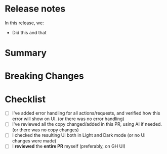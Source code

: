 <!--
List the issues this PR closes (if any) in a bullet list format, e.g.:
- Closes #ABCD
- Closes #EFGH
-->

# Release notes

<!--
Use this only if this PR requires a mention in the Release
Notes Summary. Valuable features and critical fixes are good
examples. For everything else, please delete the whole section.
-->

In this release, we:

- Did this and that <!-- edit this text only -->

# Summary

<!--
Please write a summary of your changes and why you made them.
Not all PRs will be complex or substantial enough to require this
section, so you can remove it if you think it's unnecessary.
-->

# Breaking Changes

<!--
If the PR has breaking changes, please detail them in this section
and remove this comment.

Remove this section if there are no breaking changes.
-->

# Checklist

- [ ] I've added error handling for all actions/requests, and verified how this error will show on UI. (or there was no error handling)
- [ ] I've reviewed all the copy changed/added in this PR, using AI if needed. (or there was no copy changes)
- [ ] I checked the resulting UI both in Light and Dark mode (or no UI changes were made)
- [ ] I **reviewed** the **entire PR** myself (preferably, on GH UI)
